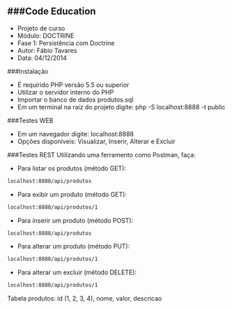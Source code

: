 ###Code Education
----
- Projeto de curso
- Módulo: DOCTRINE
- Fase 1: Persistência com Doctrine
- Autor: Fábio Tavares
- Data: 04/12/2014

###Instalação
- É requirido PHP versão 5.5 ou superior
- Utilizar o servidor interno do PHP
- Importar o banco de dados produtos.sql
- Em um terminal na raiz do projeto digite: php -S localhost:8888 -t public

###Testes WEB
- Em um navegador digite: localhost:8888
- Opções disponíveis: Visualizar, Inserir, Alterar e Excluir

###Testes REST
Utilizando uma ferramento como Postman, faça:
- Para listar os produtos (método GET):
```sh
localhost:8888/api/produtos
```
- Para exibir um produto (método GET):
```sh
localhost:8888/api/produtos/1
```
- Para inserir um produto (método POST):
```sh
localhost:8888/api/produtos
```
- Para alterar um produto (método PUT):
```sh
localhost:8888/api/produtos/1
```
- Para alterar um excluir (método DELETE):
```sh
localhost:8888/api/produtos/1
```
Tabela produtos: id (1, 2, 3, 4), nome, valor, descricao